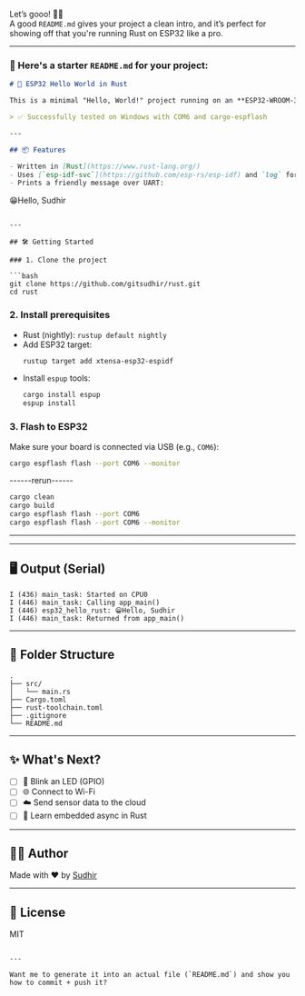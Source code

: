 Let’s gooo! 📄✨  
A good `README.md` gives your project a clean intro, and it’s perfect for showing off that you're running Rust on ESP32 like a pro.

---

### 🧾 Here's a starter `README.md` for your project:

```markdown
# 🚀 ESP32 Hello World in Rust

This is a minimal "Hello, World!" project running on an **ESP32-WROOM-32** using the **Rust language** and the [`esp-idf`](https://github.com/esp-rs/esp-idf) framework.

> ✅ Successfully tested on Windows with COM6 and cargo-espflash

---

## 📦 Features

- Written in [Rust](https://www.rust-lang.org/)
- Uses [`esp-idf-svc`](https://github.com/esp-rs/esp-idf) and `log` for system logging
- Prints a friendly message over UART:

```
😁Hello, Sudhir
```

---

## 🛠️ Getting Started

### 1. Clone the project

```bash
git clone https://github.com/gitsudhir/rust.git
cd rust
```

### 2. Install prerequisites

- Rust (nightly): `rustup default nightly`
- Add ESP32 target:  
  ```bash
  rustup target add xtensa-esp32-espidf
  ```
- Install `espup` tools:
  ```bash
  cargo install espup
  espup install
  ```

### 3. Flash to ESP32

Make sure your board is connected via USB (e.g., `COM6`):

```bash
cargo espflash flash --port COM6 --monitor
```
------rerun------
```bash
cargo clean
cargo build
cargo espflash flash --port COM6
cargo espflash flash --port COM6 --monitor
```
-----------------
---

## 🖥️ Output (Serial)

```
I (436) main_task: Started on CPU0
I (446) main_task: Calling app_main()
I (446) esp32_hello_rust: 😁Hello, Sudhir
I (446) main_task: Returned from app_main()
```

---

## 📁 Folder Structure

```
.
├── src/
│   └── main.rs
├── Cargo.toml
├── rust-toolchain.toml
├── .gitignore
└── README.md
```

---

## ✨ What's Next?

- [ ] 🔋 Blink an LED (GPIO)
- [ ] 🌐 Connect to Wi-Fi
- [ ] ☁️ Send sensor data to the cloud
- [ ] 🧠 Learn embedded async in Rust

---

## 👨‍💻 Author

Made with ❤️ by [Sudhir](https://github.com/gitsudhir)

---

## 📜 License

MIT

```

---

Want me to generate it into an actual file (`README.md`) and show you how to commit + push it?
